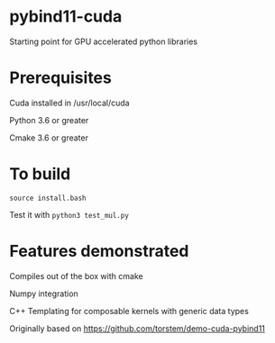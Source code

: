 # pybind11-cuda
Starting point for GPU accelerated python libraries 

# Prerequisites

Cuda installed in /usr/local/cuda 

Python 3.6 or greater 

Cmake 3.6 or greater 

# To build 

```source install.bash``` 

Test it with 
```python3 test_mul.py``` 
 
# Features demonstrated 

Compiles out of the box with cmake 

Numpy integration 

C++ Templating for composable kernels with generic data types 

Originally based on https://github.com/torstem/demo-cuda-pybind11

